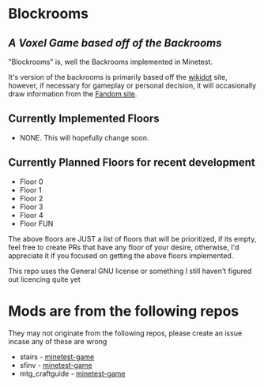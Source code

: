# Blockrooms
## _A Voxel Game based off of the Backrooms_

"Blockrooms" is, well the Backrooms implemented in Minetest.

It's version of the backrooms is primarily based off the [wikidot](http://backrooms-wiki.wikidot.com) site, however, if necessary for gameplay or personal decision, it will occasionally draw information from the [Fandom site](https://backrooms.fandom.com/wiki/Backrooms_Wiki).



## Currently Implemented Floors
- NONE. This will hopefully change soon.

## Currently Planned Floors for recent development
- Floor 0
- Floor 1
- Floor 2
- Floor 3
- Floor 4
- Floor FUN

The above floors are JUST a list of floors that will be prioritized, if its empty, feel free to create PRs that have any floor of your desire, otherwise, I'd appreciate it if you focused on getting the above floors implemented.

This repo uses the General GNU license or something I still haven't figured out licencing quite yet

# Mods are from the following repos
They may not originate from the following repos, please create an issue incase any of these are wrong

- stairs - [minetest-game](https://github.com/minetest/minetest_game)
- sfinv - [minetest-game](https://github.com/minetest/minetest_game)
- mtg_craftguide - [minetest-game](https://github.com/minetest/minetest_game)